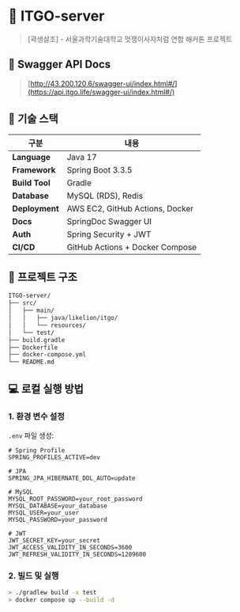 # 🦁 ITGO-server

> [곽생살조] - 서울과학기술대학교 멋쟁이사자처럼 연합 해커톤 프로젝트 


## 📌 Swagger API Docs

> [http://43.200.120.6/swagger-ui/index.html#/](https://api.itgo.life/swagger-ui/index.html#/)


## 🚀 기술 스택

| 구분             | 내용                              |
|----------------|---------------------------------|
| **Language**   | Java 17                         |
| **Framework**  | Spring Boot 3.3.5               |
| **Build Tool** | Gradle                          |
| **Database**   | MySQL (RDS), Redis              |
| **Deployment** | AWS EC2, GitHub Actions, Docker |
| **Docs**       | SpringDoc Swagger UI            |
| **Auth**       | Spring Security + JWT           |
| **CI/CD**      | GitHub Actions + Docker Compose |


## 📂 프로젝트 구조

```bash
ITGO-server/
├── src/
│   ├── main/
│   │   ├── java/likelion/itgo/
│   │   └── resources/
│   └── test/
├── build.gradle
├── Dockerfile
├── docker-compose.yml
└── README.md
```


## 💻 로컬 실행 방법

### 1. 환경 변수 설정

`.env` 파일 생성:

```env
# Spring Profile
SPRING_PROFILES_ACTIVE=dev

# JPA 
SPRING_JPA_HIBERNATE_DDL_AUTO=update

# MySQL
MYSQL_ROOT_PASSWORD=your_root_password
MYSQL_DATABASE=your_database
MYSQL_USER=your_user
MYSQL_PASSWORD=your_password

# JWT
JWT_SECRET_KEY=your_secret
JWT_ACCESS_VALIDITY_IN_SECONDS=3600
JWT_REFRESH_VALIDITY_IN_SECONDS=1209600
```

### 2. 빌드 및 실행

```bash
> ./gradlew build -x test
> docker compose up --build -d
```

